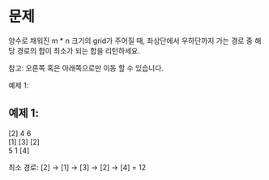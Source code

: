 # 문제
양수로 채워진 m * n 크기의 grid가 주어질 때, 좌상단에서 우하단까지 가는 경로 중 해당 경로의 합이 최소가 되는
합을 리턴하세요.

참고: 오른쪽 혹은 아래쪽으로만 이동 할 수 있습니다. 

예제 1:

## 예제 1:
[2]  4   6  
[1] [3] [2]  
 5   1  [4]  

최소 경로: [2] → [1] → [3] → [2] → [4] = 12
